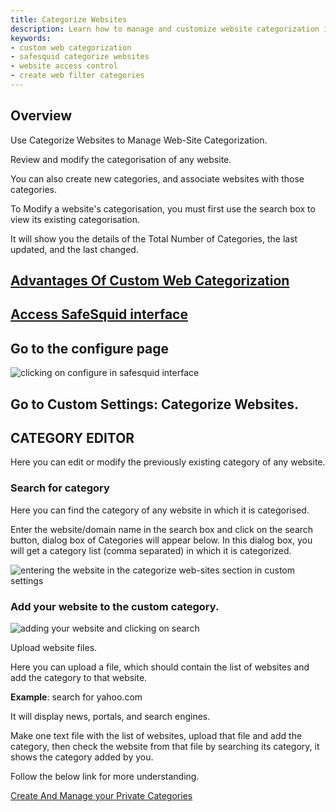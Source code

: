```yaml
---
title: Categorize Websites  
description: Learn how to manage and customize website categorization in SafeSquid. Create, edit, and assign websites to custom categories for enhanced web access control.  
keywords:  
- custom web categorization  
- safesquid categorize websites  
- website access control  
- create web filter categories  
---
```


## Overview

Use Categorize Websites to Manage Web-Site Categorization.

Review and modify the categorisation of any website.

You can also create new categories, and associate websites with those categories.

To Modify a website's categorisation, you must first use the search box to view its existing categorisation.

It will show you the details of the Total Number of Categories, the last updated, and the last changed.

## [Advantages Of Custom Web Categorization](/docs/09-Profiling%20Engine/Website%20Categorization.md)

## [Access SafeSquid interface](/docs/08-SafeSquid%20Interface/Accessing%20the%20SafeSquid%20Interface.md)

## Go to the configure page

![clicking on configure in safesquid interface](/img/Configure/Custom_Settings/Categorize_WebSites/image1.webp)

## Go to Custom Settings: Categorize Websites.

## CATEGORY EDITOR

Here you can edit or modify the previously existing category of any website.

### Search for category

Here you can find the category of any website in which it is categorised.

Enter the website/domain name in the search box and click on the search button, dialog box of Categories will appear below. In this dialog box, you will get a category list (comma separated) in which it is categorized.

![entering the website in the categorize web-sites section in custom settings](/img/Configure/Custom_Settings/Categorize_WebSites/image2.webp)

### Add your website to the custom category.

![adding your website and clicking on search](/img/Configure/Custom_Settings/Categorize_WebSites/image3.webp)

Upload website files.

Here you can upload a file, which should contain the list of websites and add the category to that website.

**Example**: search for yahoo.com

It will display news, portals, and search engines.

Make one text file with the list of websites, upload that file and add the category, then check the website from that file by searching its category, it shows the category added by you.

Follow the below link for more understanding.

[Create And Manage your Private Categories](https://help.safesquid.com/portal/en/kb/articles/create-and-manage-your-private-categories#Overview)
